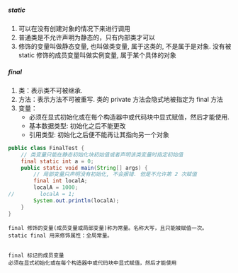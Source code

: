 ##### static

1. 可以在没有创建对象的情况下来进行调用
2. 普通类是不允许声明为静态的，只有内部类才可以
3. 修饰的变量叫做静态变量, 也叫做类变量, 属于这类的, 不是属于是对象. 没有被 static 修饰的成员变量叫做实例变量, 属于某个具体的对象

##### final

1. 类：表示类不可被继承. 
2. 方法：表示方法不可被重写. 类的 private 方法会隐式地被指定为 final 方法
3. 变量：
   - 必须在显式初始化或在每个构造器中或代码块中显式赋值，然后才能使用.
   - 基本数据类型: 初始化之后不能更改
   - 引用类型: 初始化之后便不能再让其指向另一个对象

```java
public class FinalTest {
    // 类变量只能在静态初始化块初始值或者声明该类变量时指定初始值
    final static int a = 0;
    public static void main(String[] args) {
        // 局部变量只声明没有初始化, 不会报错. 但是不允许第 2 次赋值
        final int localA;
        localA = 1000;
//        localA = 1;
        System.out.println(localA);
    }
}
```



```
final 修饰的变量(成员变量或局部变量)称为常量。名称大写，且只能被赋值一次。
static final 用来修饰属性：全局常量。


final 标记的成员变量
必须在显式初始化或在每个构造器中或代码块中显式赋值，然后才能使用


```

